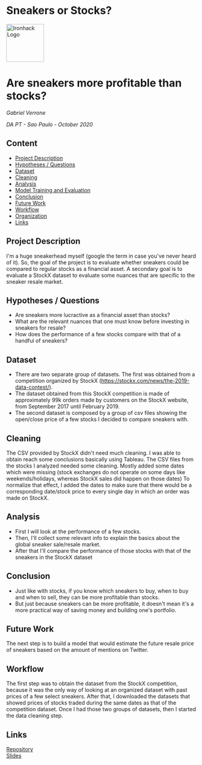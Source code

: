 # Sneakers or Stocks?
<img src="https://bit.ly/2VnXWr2" alt="Ironhack Logo" width="100"/>

# Are sneakers more profitable than stocks?
*Gabriel Verrone*

*DA PT - Sao Paulo - October 2020*

## Content
- [Project Description](#project-description)
- [Hypotheses / Questions](#hypotheses-/-questions)
- [Dataset](#dataset)
- [Cleaning](#cleaning)
- [Analysis](#analysis)
- [Model Training and Evaluation](#model-training-and-evaluation)
- [Conclusion](#conclusion)
- [Future Work](#future-work)
- [Workflow](#workflow)
- [Organization](#organization)
- [Links](#links)

<a name="project-description"></a>

## Project Description
I'm a huge sneakerhead myself (google the term in case you've never heard of it). So, the goal of the project is to evaluate whether sneakers could be compared to regular stocks as a financial asset. A secondary goal is to evaluate a StockX dataset to evaluate some nuances that are specific to the sneaker resale market. 

<a name="hypotheses-/-questions"></a>

## Hypotheses / Questions
* Are sneakers more lucractive as a financial asset than stocks? 
* What are the relevant nuances that one must know before investing in sneakers for resale? 
* How does the performance of a few stocks compare with that of a handful of sneakers?  

<a name="dataset"></a>

## Dataset
* There are two separate group of datasets. The first was obtained from a competition organized by StockX (https://stockx.com/news/the-2019-data-contest/).
* The dataset obtained from this StockX competition is made of approximately 99k orders made by customers on the StockX website, from September 2017 until February 2019.
* The second dataset is composed by a group of csv files showing the open/close price of a few stocks I decided to compare sneakers with.

<a name="cleaning"></a>

## Cleaning
The CSV provided by StockX didn't need much cleaning. I was able to obtain reach some conclusions basically using Tableau.
The CSV files from the stocks I analyzed needed some cleaning. Mostly added some dates which were missing (stock exchanges do not operate on some days like weekends/holidays, whereas StockX sales did happen on those dates)
To normalize that effect, I added the dates to make sure that there would be a corresponding date/stock price to every single day in which an order was made on StockX.

<a name="analysis"></a>

## Analysis
* First I will look at the performance of a few stocks.
* Then, I'll collect some relevant info to explain the basics about the global sneaker sale/resale market.
* After that I'll compare the performance of those stocks with that of the sneakers in the StockX dataset

<a name="conclusion"></a>

## Conclusion
* Just like with stocks, if you know which sneakers to buy, when to buy and when to sell, they can be more profitable than stocks.
* But just because sneakers can be more profitable, it doesn't mean it's a more practical way of saving money and building one's portfolio.

<a name="future-work"></a>

## Future Work
The next step is to build a model that would estimate the future resale price of sneakers based on the amount of mentions on Twitter.

<a name="workflow"></a>

## Workflow
The first step was to obtain the dataset from the StockX competition, because it was the only way of looking at an organized dataset with past prices of a few select sneakers.
After that, I downloaded the datasets that showed prices of stocks traded during the same dates as that of the competition dataset.
Once I had those two groups of datasets, then I started the data cleaning step.

<a name="links"></a>

## Links

[Repository](https://github.com/lvl1charizard/Sneakers-x-IH.git)  
[Slides](https://public.tableau.com/profile/gabriel.verrone#!/vizhome/SneakersxStocks/Story1?publish=yes)  
